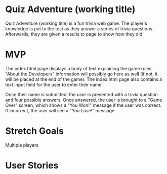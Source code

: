 # Quiz Adventure (working title)

Quiz Adventure (working title) is a fun trivia web game. The player's knowledge is put to the test as they answer a series of trivia questions. Afterwards, they are given a results to page to show how they did.

# MVP
The index.html page displays a body of text explaining the game rules. "About the Developers" information will possibly go here as well (if not, it will be placed at the end of the game). The index.html page also contains a text input field for the user to enter their name.

Once their name is submitted, the user is presented with a trivia question and four possible answers. Once answered, the user is brought to a "Game Over" screen, which shows a "You Won!" message if the user was correct. If incorrect, the user will see a "You Lose!" message

# Stretch Goals
Multiple players

# User Stories

